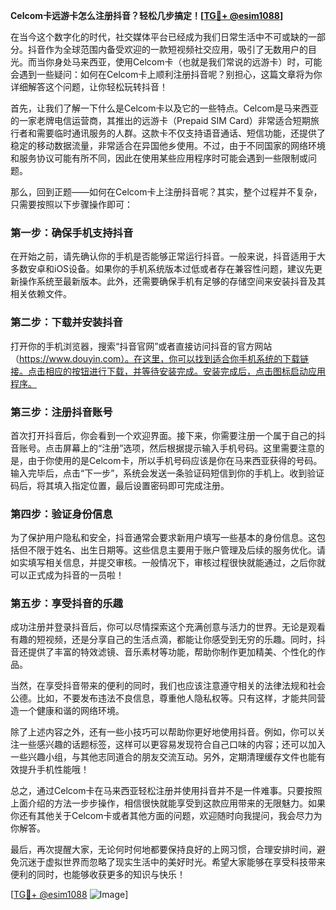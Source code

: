 **Celcom卡远游卡怎么注册抖音？轻松几步搞定！[[TG💪+ @esim1088](https://t.me/s/esim1088)]**

在当今这个数字化的时代，社交媒体平台已经成为我们日常生活中不可或缺的一部分。抖音作为全球范围内备受欢迎的一款短视频社交应用，吸引了无数用户的目光。而当你身处马来西亚，使用Celcom卡（也就是我们常说的远游卡）时，可能会遇到一些疑问：如何在Celcom卡上顺利注册抖音呢？别担心，这篇文章将为你详细解答这个问题，让你轻松玩转抖音！

首先，让我们了解一下什么是Celcom卡以及它的一些特点。Celcom是马来西亚的一家老牌电信运营商，其推出的远游卡（Prepaid SIM Card）非常适合短期旅行者和需要临时通讯服务的人群。这款卡不仅支持语音通话、短信功能，还提供了稳定的移动数据流量，非常适合在异国他乡使用。不过，由于不同国家的网络环境和服务协议可能有所不同，因此在使用某些应用程序时可能会遇到一些限制或问题。

那么，回到正题——如何在Celcom卡上注册抖音呢？其实，整个过程并不复杂，只需要按照以下步骤操作即可：

### 第一步：确保手机支持抖音

在开始之前，请先确认你的手机是否能够正常运行抖音。一般来说，抖音适用于大多数安卓和iOS设备。如果你的手机系统版本过低或者存在兼容性问题，建议先更新操作系统至最新版本。此外，还需要确保手机有足够的存储空间来安装抖音及其相关依赖文件。

### 第二步：下载并安装抖音

打开你的手机浏览器，搜索“抖音官网”或者直接访问抖音的官方网站（https://www.douyin.com）。在这里，你可以找到适合你手机系统的下载链接。点击相应的按钮进行下载，并等待安装完成。安装完成后，点击图标启动应用程序。

### 第三步：注册抖音账号

首次打开抖音后，你会看到一个欢迎界面。接下来，你需要注册一个属于自己的抖音账号。点击屏幕上的“注册”选项，然后根据提示输入手机号码。这里需要注意的是，由于你使用的是Celcom卡，所以手机号码应该是你在马来西亚获得的号码。输入完毕后，点击“下一步”，系统会发送一条验证码短信到你的手机上。收到验证码后，将其填入指定位置，最后设置密码即可完成注册。

### 第四步：验证身份信息

为了保护用户隐私和安全，抖音通常会要求新用户填写一些基本的身份信息。这包括但不限于姓名、出生日期等。这些信息主要用于账户管理及后续的服务优化。请如实填写相关信息，并提交审核。一般情况下，审核过程很快就能通过，之后你就可以正式成为抖音的一员啦！

### 第五步：享受抖音的乐趣

成功注册并登录抖音后，你可以尽情探索这个充满创意与活力的世界。无论是观看有趣的短视频，还是分享自己的生活点滴，都能让你感受到无穷的乐趣。同时，抖音还提供了丰富的特效滤镜、音乐素材等功能，帮助你制作更加精美、个性化的作品。

当然，在享受抖音带来的便利的同时，我们也应该注意遵守相关的法律法规和社会公德。比如，不要发布违法不良信息，尊重他人隐私权等。只有这样，才能共同营造一个健康和谐的网络环境。

除了上述内容之外，还有一些小技巧可以帮助你更好地使用抖音。例如，你可以关注一些感兴趣的话题标签，这样可以更容易发现符合自己口味的内容；还可以加入一些兴趣小组，与其他志同道合的朋友交流互动。另外，定期清理缓存文件也能有效提升手机性能哦！

总之，通过Celcom卡在马来西亚轻松注册并使用抖音并不是一件难事。只要按照上面介绍的方法一步步操作，相信很快就能享受到这款应用带来的无限魅力。如果你还有其他关于Celcom卡或者其他方面的问题，欢迎随时向我提问，我会尽力为你解答。

最后，再次提醒大家，无论何时何地都要保持良好的上网习惯，合理安排时间，避免沉迷于虚拟世界而忽略了现实生活中的美好时光。希望大家能够在享受科技带来便利的同时，也能够收获更多的知识与快乐！

[[TG💪+ @esim1088](https://t.me/s/esim1088) ![Image](https://i.postimg.cc/4NQfJmqS/Snipaste-2025-05-13-00-14-12.png)]